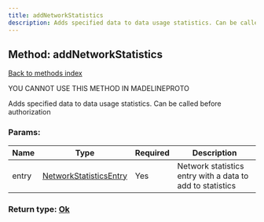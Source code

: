 ```yaml
---
title: addNetworkStatistics
description: Adds specified data to data usage statistics. Can be called before authorization
---
```

## Method: addNetworkStatistics  
[Back to methods index](index.md)


YOU CANNOT USE THIS METHOD IN MADELINEPROTO


Adds specified data to data usage statistics. Can be called before authorization

### Params:

| Name     |    Type       | Required | Description |
|----------|---------------|----------|-------------|
|entry|[NetworkStatisticsEntry](../types/NetworkStatisticsEntry.md) | Yes|Network statistics entry with a data to add to statistics|


### Return type: [Ok](../types/Ok.md)

